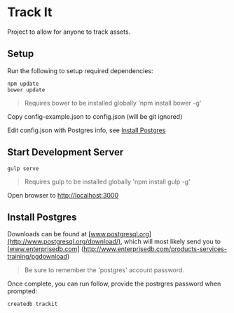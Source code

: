 # Track It

Project to allow for anyone to track assets.

## Setup

Run the following to setup required dependencies:
```
npm update
bower update
```

> Requires bower to be installed globally 'npm install bower -g'

Copy config-example.json to config.json (will be git ignored)

Edit config.json with Postgres info, see [Install Postgres](#install-postgres)

## Start Development Server

```
gulp serve
```

> Requires gulp to be installed globally 'npm install gulp -g'

Open browser to [http://localhost:3000](http://localhost:3000)

## Install Postgres

Downloads can be found at [www.postgresql.org](http://www.postgresql.org/download/), which will most likely send you
to [www.enterprisedb.com] (http://www.enterprisedb.com/products-services-training/pgdownload)

> Be sure to remember the 'postgres' account password.

Once complete, you can run follow, provide the postrgres password when prompted:
```
createdb trackit
```

